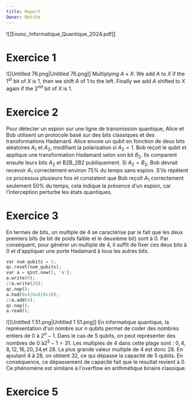 ```yaml
---
title: Report
Owner: Matcha
---
```

![[Enonc_Informatique_Quantique_2024.pdf]]
# Exercice 1
![[Untitled 76.png|Untitled 76.png]]
Multiplying $A\times X$:
We add $A$ to $X$ if the $1^{st}$ bit of $X$ is $1$, then we shift $A$ of $1$ to the left. Finally we add $A$ shifted to $X$ again if the $2^{nd}$ bit of $X$ is $1$.
  
# Exercice 2
Pour détecter un espion sur une ligne de transmission quantique, Alice et Bob utilisent un protocole basé sur des bits classiques et des transformations Hadamard. Alice envoie un qubit en fonction de deux bits aléatoires $A_1$ et $A_2$, modifiant la polarisation si $A_2 = 1$. Bob reçoit le qubit et applique une transformation Hadamard selon son bit $B_2$. Ils comparent ensuite leurs bits $A_2$ et B2B_2B2 publiquement.
Si $A_2 = B_2$, Bob devrait recevoir $A_1$ correctement environ $75\%$ du temps sans espion. S'ils répètent ce processus plusieurs fois et constatent que Bob reçoit $A_1$ correctement seulement $50\%$ du temps, cela indique la présence d'un espion, car l'interception perturbe les états quantiques.
  
# Exercice 3
En termes de bits, un multiple de 4 se caractérise par le fait que les deux premiers bits (le bit de poids faible et le deuxième bit) sont à 0. Par conséquent, pour générer un multiple de 4, il suffit de fixer ces deux bits à 0 et d'appliquer une porte Hadamard à tous les autres bits.
```Python
var num_qubits = 5;
qc.reset(num_qubits);
var a = qint.new(5, 'a');
a.write(0);
//a.write(28);
qc.nop();
a.had(0x4|0x8|0x10);
//a.add(4);
qc.nop();
a.read();
```
![[Untitled 1 51.png|Untitled 1 51.png]]
En informatique quantique, la représentation d'un nombre sur $n$ qubits permet de coder des nombres entiers de $0$ à $2^n - 1$. Dans le cas de $5$ qubits, on peut représenter des nombres de $0$ à$2^5 - 1 = 31$.
Les multiples de $4$ dans cette plage sont : $0, 4, 8, 12, 16, 20, 24,$et $28$. La plus grande valeur multiple de $4$ est donc $28$. En ajoutant $4$ à $28$, on obtient $32$, ce qui dépasse la capacité de $5$ qubits. En conséquence, ce dépassement de capacité fait que le résultat revient à $0$. Ce phénomène est similaire à l'overflow en arithmétique binaire classique.
  
# Exercice 5